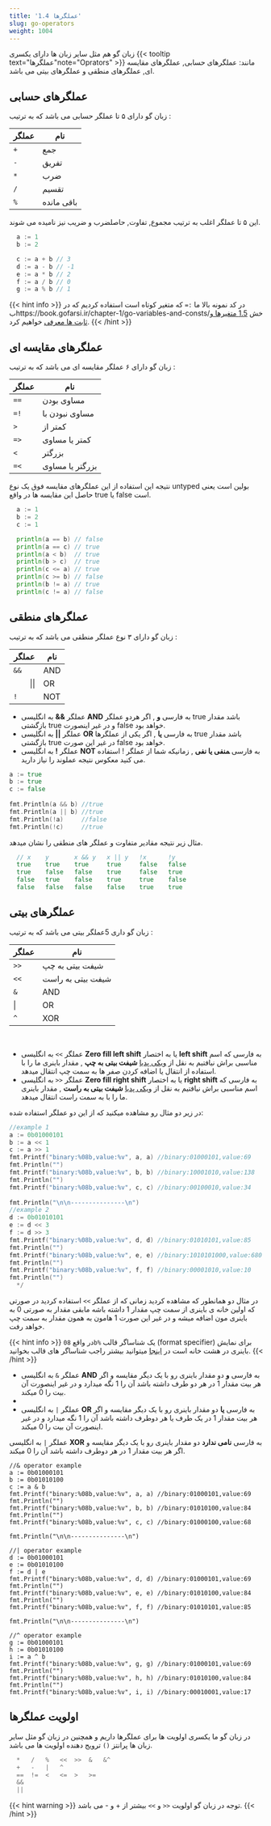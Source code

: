 ```yaml
---
title: '1.4 عملگرها'
slug: go-operators
weight: 1004
---
```


زبان گو هم مثل سایر زبان ها دارای یکسری {{< tooltip text="عملگرها"note="Oprators" >}} مانند: عملگرهای حسابی, عملگرهای مقایسه ای, عملگرهای منطقی و عملگرهای بیتی می باشد.

## عملگرهای حسابی
زبان گو دارای ۵ تا عملگر حسابی می باشد که به ترتیب :

| عملگر | نام        |
|---|----------|
| `+` | جمع    | 
| `-` | تفریق     |
| `*` | ضرب     |
| `/` | تقسیم     |
| `%` | باقی مانده     |

این ۵ تا عملگر اغلب به ترتیب مجموع, تفاوت, حاصلضرب و ضریب نیز نامیده می شوند.

```go
  a := 1
  b := 2

  c := a + b // 3
  d := a - b // -1
  e := a * b // 2
  f := a / b // 0
  g := a % b // 1
```


{{< hint info >}}
در کد نمونه بالا ما `:=`   که متغیر کوتاه است استفاده کردیم که در بhttps://book.gofarsi.ir/chapter-1/go-variables-and-consts/خش [1.5 متغیرها و ثابت ها معرفی](https://book.gofarsi.ir/chapter-1/go-variables-and-consts/) خواهیم کرد.
{{< /hint >}}

## عملگرهای مقایسه ای
زبان گو دارای ۶ عملگر مقایسه ای می باشد که به ترتیب :

| عملگر | نام        |
|---|----------|
| `==` | مساوی بودن    | 
| `=!` | مساوی نبودن با    |
| `>` | کمتر از     |
| `=>` | کمتر یا مساوی     |
| `<` | بزرگتر     |
| `=<` | بزرگتر یا مساوی     |

نتیجه این استفاده از این عملگرهای مقایسه فوق یک نوع untyped بولین است یعنی حاصل این مقایسه ها در واقع true یا false است.

```go
  a := 1
  b := 2
  c := 1

  println(a == b) // false
  println(a == c) // true
  println(a < b)  // true
  println(b > c)  // true
  println(c <= a) // true
  println(c >= b) // false
  println(b != a) // true
  println(c != a) // false
```


## عملگرهای منطقی
زبان گو دارای ۳ نوع عملگر منطقی می باشد که به ترتیب :

| عملگر | نام        |
|---|----------|
| `&&` | AND    | 
| `    `&#124;&#124; | OR    |
| `!` | NOT    |



-   عملگر **&&** به انگلیسی  **AND** به فارسی **و**  , اگر هردو عملگر true باشد مقدار بازگشتی true و در غیر اینصورت false خواهد بود.
- عملگر **||**  به انگلیسی **OR** به فارسی  **یا** , اگر یکی از عملگرها true باشد مقدار بازگشتی true در غیر این صورت false خواهد بود.   
- عملگر **!** به انگلیسی **NOT** به فارسی ‍‍**منفی یا نفی**  , زمانیکه شما از عملگر ! استفاده می کنید معکوس نتیجه عملوند را نیاز دارید.

```go
a := true  
b := true  
c := false  
  
fmt.Println(a && b) //true  
fmt.Println(a || b) //true  
fmt.Println(!a)     //false  
fmt.Println(!c)     //true
```

مثال زیر نتیجه مقادیر متفاوت و عملگر های منطقی را نشان میدهد.
```go
  // x    y       x && y   x || y   !x      !y
  true    true    true     true     false   false
  true    false   false    true     false   true
  false   true    false    true     true    false
  false   false   false    false    true    true
```

## عملگرهای بیتی
زبان گو داری 5عملگر بیتی می باشد که به ترتیب :

| عملگر | نام        |
|---|----------|
| `>>` |شیفت بیتی به چپ   | 
| `<<` | شیفت بیتی به راست   |
| `&` | AND    |
|&#124; | OR    |
| `^` | XOR    |

‍‍ 
-   عملگر `>>` به انگلیسی **Zero fill left shift** یا به اختصار **left shift** به فارسی که اسم مناسبی براش نیافتیم به نقل از [ویکی پدیا](https://fa.wikipedia.org/wiki/%D8%B9%D9%85%D9%84%DB%8C%D8%A7%D8%AA_%D8%A8%DB%8C%D8%AA%DB%8C) **شیفت بیتی به چپ**  , مقدار باینری ما را با استفاده از انتقال یا اضافه کردن صفر ها به سمت چپ انتقال میدهد.
-  عملگر `<<`  به انگلیسی **Zero fill right shift** یا به اختصار **right shift** به فارسی که اسم مناسبی براش نیافتیم به نقل از [ویکی پدیا](https://fa.wikipedia.org/wiki/%D8%B9%D9%85%D9%84%DB%8C%D8%A7%D8%AA_%D8%A8%DB%8C%D8%AA%DB%8C) **شیفت بیتی به راست**  , مقدار باینری ما را با به سمت راست انتقال میدهد.


در زیر دو مثال رو مشاهده میکنید که  از این دو عملگر استفاده شده:
```go
//example 1  
a := 0b01000101  
b := a << 1  
c := a >> 1  
fmt.Printf("binary:%08b,value:%v", a, a) //binary:01000101,value:69  
fmt.Println("")  
fmt.Printf("binary:%08b,value:%v", b, b) //binary:10001010,value:138  
fmt.Println("")  
fmt.Printf("binary:%08b,value:%v", c, c) //binary:00100010,value:34  
  
fmt.Println("\n\n---------------\n")  
//example 2
d := 0b01010101  
e := d << 3  
f := d >> 3  
fmt.Printf("binary:%08b,value:%v", d, d) //binary:01010101,value:85  
fmt.Println("")  
fmt.Printf("binary:%08b,value:%v", e, e) //binary:1010101000,value:680  
fmt.Println("")  
fmt.Printf("binary:%08b,value:%v", f, f) //binary:00001010,value:10  
fmt.Println("") 
  */
```
در مثال دو  همانطور که مشاهده کردید زمانی که از عملگر `>>`  استفاده کردید در صورتی که اولین خانه ی باینری از سمت چپ مقدار 1 داشته باشه مابقی مقدار به صورتی 0 به باینری مون اضافه میشه و در غیر این صورت 1 هامون به همون مقدار به سمت چپ خواهد رفت.

{{< hint info >}}
 در واقع    `08b%` یک شناساگر قالب (format specifier) برای نمایش باینری در هشت خانه  است در [اینجا](https://pkg.go.dev/fmt) میتوانید بیشتر راجب شناساگر های قالب بخوانید.
{{< /hint >}}



-   عملگر `&` به انگلیسی **AND** به فارسی **و** دو مقدار باینری رو با یک دیگر مقایسه و اگر هر بیت مقدار 1 در هر دو طرف داشته باشد آن را 1 نگه میدارد و در غیر اینصورت آن بیت را 0 میکند.
- 
-   عملگر `|` به انگلیسی **OR** به فارسی **یا** دو مقدار باینری رو با یک دیگر مقایسه و اگر هر بیت مقدار 1 در یک طرف یا هر دوطرف داشته باشد آن را 1 نگه میدارد و در غیر اینصورت آن بیت را 0 میکند.

  عملگر `|` به انگلیسی **XOR** به فارسی **نامی ندارد** دو مقدار باینری رو با یک دیگر مقایسه و اگر هر بیت مقدار 1 در هر دوطرف داشته باشد آن را  0 میکند.
```
//& operator example  
a := 0b01000101  
b := 0b01010100  
c := a & b  
fmt.Printf("binary:%08b,value:%v", a, a) //binary:01000101,value:69  
fmt.Println("")  
fmt.Printf("binary:%08b,value:%v", b, b) //binary:01010100,value:84  
fmt.Println("")  
fmt.Printf("binary:%08b,value:%v", c, c) //binary:01000100,value:68  
  
fmt.Println("\n\n---------------\n")  
  
//| operator example  
d := 0b01000101  
e := 0b01010100  
f := d | e  
fmt.Printf("binary:%08b,value:%v", d, d) //binary:01000101,value:69  
fmt.Println("")  
fmt.Printf("binary:%08b,value:%v", e, e) //binary:01010100,value:84  
fmt.Println("")  
fmt.Printf("binary:%08b,value:%v", f, f) //binary:01010101,value:85  
  
fmt.Println("\n\n---------------\n")  
  
//^ operator example  
g := 0b01000101  
h := 0b01010100  
i := a ^ b  
fmt.Printf("binary:%08b,value:%v", g, g) //binary:01000101,value:69  
fmt.Println("")  
fmt.Printf("binary:%08b,value:%v", h, h) //binary:01010100,value:84  
fmt.Println("")  
fmt.Printf("binary:%08b,value:%v", i, i) //binary:00010001,value:17
```




 
## اولویت عملگرها
در زبان گو ما یکسری اولویت ها برای عملگرها داریم و همچنین در زبان گو مثل سایر زبان ها پرانتز `()` ترویج دهنده اولویت ها می باشد.

```go
  *   /   %   <<  >>  &   &^
  +   -   |   ^
  ==  !=  <   <=  >   >=
  &&
  ||
```

{{< hint warning >}}
توجه در زبان گو اولویت `<<` و `>>` بیشتر از + و - می باشد.
{{< /hint >}}
